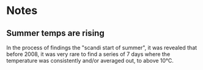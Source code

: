 # Notes

## Summer temps are rising

In the process of findings the "scandi start of summer", it was revealed that
before 2008, it was very rare to find a series of 7 days where the temperature 
was consistently and/or averaged out, to above 10°C.